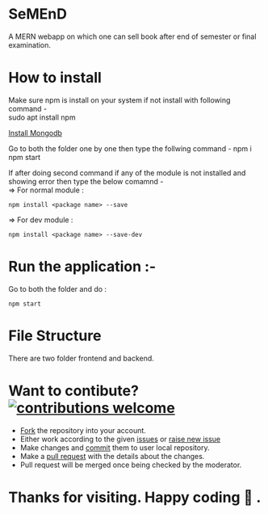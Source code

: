 # SeMEnD
A MERN webapp on which one can sell book after end of semester or final examination.

# How to install
Make sure npm is install on your system if not install with following command -<br/>
    sudo apt install npm

[Install Mongodb](https://linuxize.com/post/how-to-install-mongodb-on-ubuntu-18-04/)

Go to both the folder one by one then type the follwing command -
    npm i
    npm start
   
If after doing second command if any of the module is not installed and showing error then type the below comamnd - <br/>
 => For normal module :

    npm install <package name> --save
   
 => For dev module :

    npm install <package name> --save-dev
    
# Run the application :-
Go to both the folder and do :

    npm start

# File Structure
There are two folder frontend and backend.

# Want to contibute? [![contributions welcome](https://img.shields.io/badge/contributions-welcome-brightgreen.svg?style=flat)](https://github.com/PS-Ddevil/Time-table-assist-tool/issues)
* [Fork](https://help.github.com/en/github/getting-started-with-github/fork-a-repo) the repository into your account.
* Either work according to the given [issues](https://github.com/PS-Ddevil/Time-table-assist-tool/issues) or [raise new issue](https://github.com/PS-Ddevil/Time-table-assist-tool/issues/new)
* Make changes and [commit](https://help.github.com/en/desktop/contributing-to-projects/committing-and-reviewing-changes-to-your-project) them to user local repository.
* Make a [pull request](https://help.github.com/en/github/collaborating-with-issues-and-pull-requests/creating-a-pull-request) with the details about the changes.
* Pull request will be merged once being checked by the moderator.

# Thanks for visiting. Happy coding :slightly_smiling_face: .
